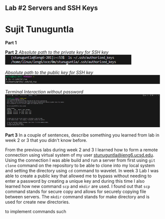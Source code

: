 ## Lab #2 Servers and SSH Keys ##
# Sujit Tunuguntla #

**Part 1**


**Part 2**
*Absolute path to the private key for SSH key*
![Image](lab2i4.png)

*Absolute path to the public key for SSH key*
![Image](lab2i2.png)

*Terminal Interaction without password*
![Image](lab2i3.png)

**Part 3**
In a couple of sentences, describe something you learned from lab in week 2 or 3 that you didn't know before.

From the previous labs during week 2 and 3 I learned how to form a remote connection using virtual system of my user stunuguntla@ieng6.ucsd.edu. Using the connection I was able build and run a server from first using `git clone` command on the repository to be able to clone into my local system and setting the directory using `cd` command to wavelet. In week 3 Lab I was able to create a public key that allowed me to bypass without needing to enter a password by creating a unique key and during this time I also learned how new command `scp` and `mkdir` are used. I found out that `scp` command stands for secure copy and allows for securely copying file between servers. The `mkdir` command stands for make directory and is used for create new directories.


to implement commands such 
